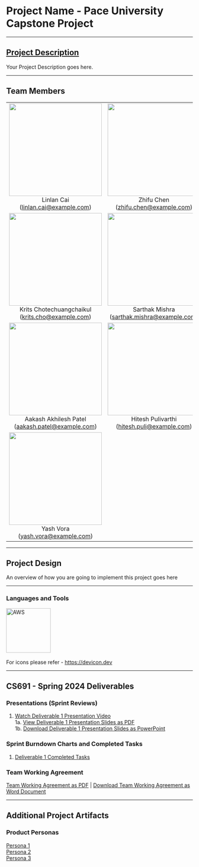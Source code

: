 # Project Name - Pace University Capstone Project

***

## [Project Description](https://docs.google.com/document/d/1u6OsEhJ6eFh0-4gvfaNIQqCYnWMaomYBgZYqkGtqcBE/edit?pli=1)

Your Project Description goes here.

***

## Team Members

<table style="width:100%" border="0" cellspacing="0" cellpadding="0">
  <tr>
    <td align="center" valign="center">
      <img src="Link to Linlan Cai's photo on GitHub" width="250"><br />
      Linlan Cai (<a href="mailto:linlan.cai@example.com">linlan.cai@example.com</a>)
    </td>
    <td align="center" valign="center">
      <img src="Link to Zhifu Chen's photo on GitHub" width="250"><br />
      Zhifu Chen (<a href="mailto:zhifu.chen@example.com">zhifu.chen@example.com</a>)
    </td>
  </tr>
  <tr>
    <td align="center" valign="center">
      <img src="Link to Krits Chotechuangchaikul's photo on GitHub" width="250"><br />
      Krits Chotechuangchaikul (<a href="mailto:krits.cho@example.com">krits.cho@example.com</a>)
    </td>
    <td align="center" valign="center">
      <img src="Link to Sarthak Mishra's photo on GitHub" width="250"><br />
      Sarthak Mishra (<a href="mailto:sarthak.mishra@example.com">sarthak.mishra@example.com</a>)
    </td>
  </tr>
  <tr>
    <td align="center" valign="center">
      <img src="Link to Aakash Akhilesh Patel's photo on GitHub" width="250"><br />
      Aakash Akhilesh Patel (<a href="mailto:aakash.patel@example.com">aakash.patel@example.com</a>)
    </td>
    <td align="center" valign="center">
      <img src="Link to Hitesh Pulivarthi's photo on GitHub" width="250"><br />
      Hitesh Pulivarthi (<a href="mailto:hitesh.puli@example.com">hitesh.puli@example.com</a>)
    </td>
  </tr>
  <tr>
    <td align="center" valign="center">
      <img src="Link to Yash Vora's photo on GitHub" width="250"><br />
      Yash Vora (<a href="mailto:yash.vora@example.com">yash.vora@example.com</a>)
    </td>
    <td align="center" valign="center">
      <!-- Add empty cell for spacing or additional members -->
    </td>
  </tr>
</table>


***

## Project Design


An overview of how you are going to implement this project goes here

***

### Languages and Tools

<img src="https://cdn.jsdelivr.net/gh/devicons/devicon/icons/amazonwebservices/amazonwebservices-original-wordmark.svg" title="AWS" alt="AWS" width="120" height="120"/>&nbsp;

For icons please refer - https://devicon.dev

***


## CS691 - Spring 2024 Deliverables


### Presentations (Sprint Reviews)
1. [Watch Deliverable 1 Presentation Video]()
<br />1a. [View Deliverable 1 Presentation Slides as PDF]()
<br />1b. <a id="raw-url" href="">Download Deliverable 1 Presentation Slides as PowerPoint</a>


### Sprint Burndown Charts and Completed Tasks

1. [Deliverable 1 Completed Tasks]()

### Team Working Agreement

[Team Working Agreement as PDF]() | <a id="raw-url" href="">Download Team Working Agreement as Word Document</a>


***


## Additional Project Artifacts

### Product Personas
[Persona 1]()
<br/>
[Persona 2]()
<br/>
[Persona 3]()
